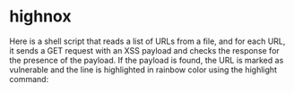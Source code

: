 # highnox
Here is a shell script that reads a list of URLs from a file, and for each URL, it sends a GET request with an XSS payload and checks the response for the presence of the payload. If the payload is found, the URL is marked as vulnerable and the line is highlighted in rainbow color using the highlight command:
